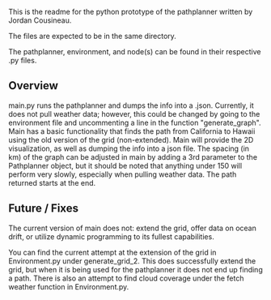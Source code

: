 This is the readme for the python prototype of the pathplanner written by Jordan Cousineau.

The files are expected to be in the same directory.

The pathplanner, environment, and node(s) can be found in their respective .py files.

Overview 
--------
main.py runs the pathplanner and dumps the info into a .json. Currently, it does not pull weather data; however, this could be changed by going to the environment file and uncommenting a line in the function "generate_graph". Main has a basic functionality that finds the path from California to Hawaii using the old version of the grid (non-extended). Main will provide the 2D visualization, as well as dumping the info into a json file. The spacing (in km) of the graph can be adjusted in main by adding a 3rd parameter to the Pathplanner object, but it should be noted that anything under 150 will perform very slowly, especially when pulling weather data. The path returned starts at the end.

Future / Fixes
--------------
The current version of main does not: extend the grid, offer data on ocean drift, or utilize dynamic programming to its fullest capabilities. 

You can find the current attempt at the extension of the grid in Environment.py under generate_grid_2. This does successfully extend the grid, but when it is being used for the pathplanner it does not end up finding a path. There is also an attempt to find cloud coverage under the fetch weather function in Environment.py.
